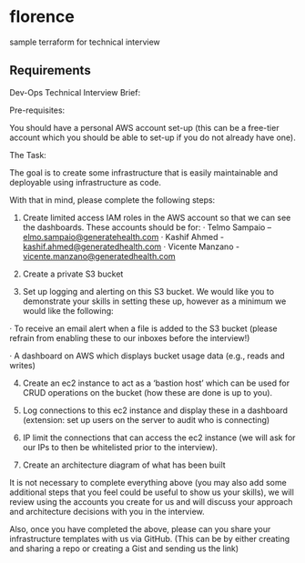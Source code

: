 # florence
sample terraform for technical interview


## Requirements
Dev-Ops Technical Interview Brief:

Pre-requisites:

You should have a personal AWS account set-up (this can be a free-tier account which you should be able to set-up if you do not already have one).

The Task:

The goal is to create some infrastructure that is easily maintainable and deployable using infrastructure as code.

With that in mind, please complete the following steps:

1. Create limited access IAM roles in the AWS account so that we can see the dashboards. These accounts should be for: · Telmo Sampaio – elmo.sampaio@generatehealth.com · Kashif Ahmed - kashif.ahmed@generatedhealth.com · Vicente Manzano - vicente.manzano@generatedhealth.com

2. Create a private S3 bucket

3. Set up logging and alerting on this S3 bucket. We would like you to demonstrate your skills in setting these up, however as a minimum we would like the following:

· To receive an email alert when a file is added to the S3 bucket (please refrain from enabling these to our inboxes before the interview!)

· A dashboard on AWS which displays bucket usage data (e.g., reads and writes)

4. Create an ec2 instance to act as a ‘bastion host’ which can be used for CRUD operations on the bucket (how these are done is up to you).

5. Log connections to this ec2 instance and display these in a dashboard (extension: set up users on the server to audit who is connecting)

6. IP limit the connections that can access the ec2 instance (we will ask for our IPs to then be whitelisted prior to the interview).

7. Create an architecture diagram of what has been built

It is not necessary to complete everything above (you may also add some additional steps that you feel could be useful to show us your skills), we will review using the accounts you create for us and will discuss your approach and architecture decisions with you in the interview.

Also, once you have completed the above, please can you share your infrastructure templates with us via GitHub. (This can be by either creating and sharing a repo or creating a Gist and sending us the link)
